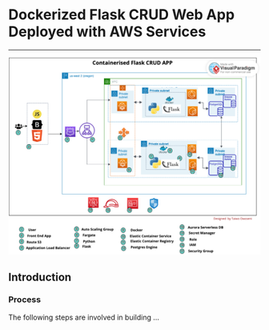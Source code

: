 
# Dockerized Flask CRUD Web App Deployed with AWS Services
----

![The Architecture Diagram](aws_crud_app.png)

## Introduction


### Process
The following steps are involved in building ...
